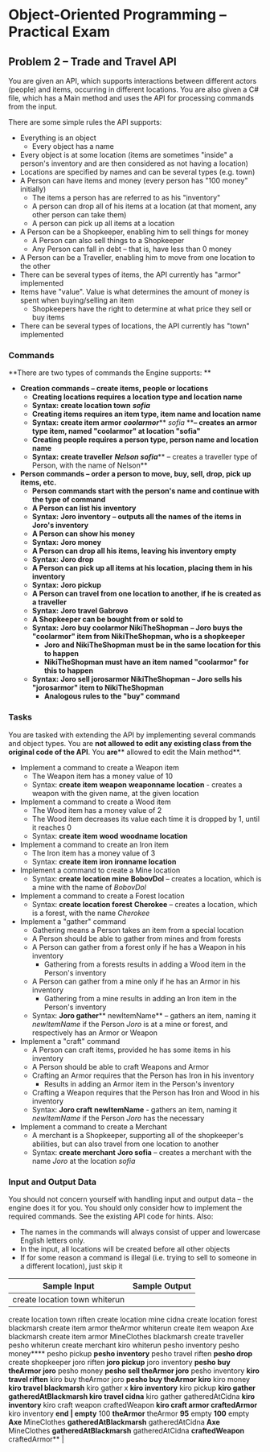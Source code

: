 # Object-Oriented Programming – Practical Exam

## Problem 2 – Trade and Travel API

You are given an API, which supports interactions between different actors (people) and items, occurring in different locations. You are also given a C# file, which has a Main method and uses the API for processing commands from the input.

There are some simple rules the API supports:

- Everything is an object
  - Every object has a name
- Every object is at some location (items are sometimes &quot;inside&quot; a person&#39;s inventory and are then considered as not having a location)
- Locations are specified by names and can be several types (e.g. town)
- A Person can have items and money (every person has &quot;100 money&quot; initially)
  - The items a person has are referred to as his &quot;inventory&quot;
  - A person can drop all of his items at a location (at that moment, any other person can take them)
  - A person can pick up all items at a location
- A Person can be a Shopkeeper, enabling him to sell things for money
  - A Person can also sell things to a Shopkeeper
  - Any Person can fall in debt – that is, have less than 0 money
- A Person can be a Traveller, enabling him to move from one location to the other
- There can be several types of items, the API currently has &quot;armor&quot; implemented
- Items have &quot;value&quot;. Value is what determines the amount of money is spent when buying/selling an item
  - Shopkeepers have the right to determine at what price they sell or buy items
- There can be  several types of locations, the API currently has &quot;town&quot; implemented

### Commands

**There are two types of commands the Engine supports:       **

- **Creation commands – create items, people or locations**
  - **Creating locations requires a location type and location name**
  - **Syntax:**  **create location town**  **_sofia_**
  - **Creating items requires an item type, item name and location name**
  - **Syntax:**  **create item armor**  **_coolarmor_**** _sofia_ ****– creates an armor type item, named &quot;coolarmor&quot; at location &quot;sofia&quot;**
  - **Creating people requires a person type, person name and location name**
  - **Syntax:**  **create traveller**  **_Nelson sofia_**** – creates a traveller type of Person, with the name of Nelson**
- **Person commands – order a person to move, buy, sell, drop, pick up items, etc.**
  - **Person commands start with the person&#39;s name and continue with the type of command**
  - **A Person can list his inventory**
  - **Syntax:**  **Joro inventory**  **– outputs all the names of the items in Joro&#39;s inventory**
  - **A Person can show his money**
  - **Syntax:**  **Joro money**
  - **A Person can drop all his items, leaving his inventory empty**
  - **Syntax:**  **Joro drop**
  - **A Person can pick up all items at his location, placing them in his inventory**
  - **Syntax:**  **Joro pickup**
  - **A Person can travel from one location to another, if he is created as a traveller**
  - **Syntax:**  **Joro travel Gabrovo**
  - **A Shopkeeper can be bought from or sold to**
  - **Syntax:**  **Joro buy coolarmor NikiTheShopman**  **– Joro buys the &quot;coolarmor&quot; item from NikiTheShopman, who is a shopkeeper**
    - **Joro and NikiTheShopman must be in the same location for this to happen**
    - **NikiTheShopman must have an item named &quot;coolarmor&quot; for this to happen**
  - **Syntax:**  **Joro sell jorosarmor NikiTheShopman**  **– Joro sells his &quot;jorosarmor&quot; item to NikiTheShopman**
    - **Analogous rules to the &quot;buy&quot; command**

### Tasks

You are tasked with extending the API by implementing several commands and object types. You are **not allowed to edit any existing class from the original code of the API**. You **are**** allowed to edit the Main method**.

- Implement a command to create a Weapon item
  - The Weapon item has a money value of 10
  - Syntax: **create item weapon**  **weaponname location**  - creates a weapon with the given name, at the given location
- Implement a command to create a Wood item
  - The Wood item has a money value of 2
  - The Wood item decreases its value each time it is dropped by 1, until it reaches 0
  - Syntax: **create item wood**  **woodname location**
- Implement a command to create an Iron item
  - The Iron item has a money value of 3
  - Syntax: **create item iron**  **ironname location**
- Implement a command to create a Mine location
  - Syntax: **create location mine**  **BobovDol** – creates a location, which is a mine with the name of _BobovDol_
- Implement a command to create a Forest location
  - Syntax: **create location forest**  **Cherokee** – creates a location, which is a forest, with the name _Cherokee_
- Implement a &quot;gather&quot; command
  - Gathering means a Person takes an item from a special location
  - A Person should be able to gather from mines and from forests
  - A Person can gather from a forest only if he has a Weapon in his inventory
    - Gathering from a forests results in adding a Wood item in the Person&#39;s inventory
  - A Person can gather from a mine only if he has an Armor in his inventory
    - Gathering from a mine results in adding an Iron item in the Person&#39;s inventory
  - Syntax: **Joro gather**** newItemName** – gathers an item, naming it _newItemName_ if the Person _Joro_ is at a mine or forest, and respectively has an Armor or Weapon
- Implement a &quot;craft&quot; command
  - A Person can craft items, provided he has some items in his inventory
  - A Person should be able to craft Weapons and Armor
  - Crafting an Armor requires that the Person has Iron in his inventory
    - Results in adding an Armor item in the Person&#39;s inventory
  - Crafting a Weapon requires that the Person has Iron and Wood in his inventory
  - Syntax: **Joro craft**  **newItemName** - gathers an item, naming it _newItemName_ if the Person _Joro_ has the necessary
- Implement a command to create a Merchant
  - A merchant is a Shopkeeper, supporting all of the shopkeeper&#39;s abilities, but can also travel from one location to another
  - Syntax: **create merchant**  **Joro sofia** – creates a merchant with the name _Joro_ at the location _sofia_

### Input and Output Data

You should not concern yourself with handling input and output data – the engine does it for you. You should only consider how to implement the required commands. See the existing API code for hints. Also:

- The names in the commands will always consist of upper and lowercase English letters only.
- In the input, all locations will be created before all other objects
- If for some reason a command is illegal (i.e. trying to sell to someone in a different location), just skip it

| Sample Input | Sample Output |
| --- | --- |
| create location town whiterun
create location town riften
create location mine cidna
create location forest blackmarsh 
create item armor theArmor whiterun
create item weapon Axe blackmarsh
create item armor MineClothes blackmarsh
create traveller pesho whiterun
create merchant kiro whiterun
pesho inventory
pesho money**** pesho pickup ****pesho inventory**** pesho travel riften ****pesho drop**** create shopkeeper joro riften ****joro pickup**** joro inventory ****pesho buy theArmor joro**** pesho money ****pesho sell theArmor joro**** pesho inventory ****kiro travel riften**** kiro buy theArmor joro ****pesho buy theArmor kiro**** kiro money ****kiro travel blackmarsh**** kiro gather x ****kiro inventory**** kiro pickup ****kiro gather gatheredAtBlackmarsh**  **kiro travel cidna**** kiro gather gatheredAtCidna ****kiro inventory**** kiro craft weapon craftedWeapon ****kiro craft armor craftedArmor**** kiro inventory ****end** | **empty**** 100 ****theArmor**** theArmor ****95**** empty ****100**** empty ****Axe**** MineClothes ****gatheredAtBlackmarsh**** gatheredAtCidna ****Axe**** MineClothes ****gatheredAtBlackmarsh**** gatheredAtCidna ****craftedWeapon**** craftedArmor** |
